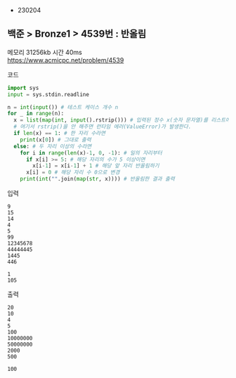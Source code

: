 - 230204
##  백준 > Bronze1 > 4539번 : 반올림
메모리 31256kb 시간 40ms  
https://www.acmicpc.net/problem/4539  

코드
```python
import sys
input = sys.stdin.readline

n = int(input()) # 테스트 케이스 개수 n
for _ in range(n):
  x = list(map(int, input().rstrip())) # 입력된 정수 x(숫자 문자열)를 리스트에 숫자로 넣기
  # 여기서 rstrip()을 안 해주면 런타임 에러(ValueError)가 발생한다.
  if len(x) == 1: # 한 자리 수라면
    print(x[0]) # 그대로 출력
  else: # 두 자리 이상의 수라면
    for i in range(len(x)-1, 0, -1): # 일의 자리부터
      if x[i] >= 5: # 해당 자리의 수가 5 이상이면
        x[i-1] = x[i-1] + 1 # 해당 앞 자리 반올림하기
      x[i] = 0 # 해당 자리 수 0으로 변경
    print(int("".join(map(str, x)))) # 반올림한 결과 출력
```

입력
```
9
15
14
4
5
99
12345678
44444445
1445
446

1
105
```

출력
```
20
10
4
5
100
10000000
50000000
2000
500

100
```